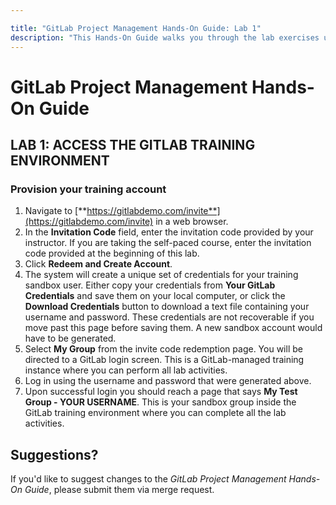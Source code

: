 ```yaml
---

title: "GitLab Project Management Hands-On Guide: Lab 1"
description: "This Hands-On Guide walks you through the lab exercises used in the GitLab Project Management course."
---
```

# GitLab Project Management Hands-On Guide


## LAB 1: ACCESS THE GITLAB TRAINING ENVIRONMENT

### Provision your training account

1. Navigate to [**https://gitlabdemo.com/invite**](https://gitlabdemo.com/invite) in a web browser.
1. In the **Invitation Code** field, enter the invitation code provided by your instructor. If you are taking the self-paced course, enter the invitation code provided at the beginning of this lab.
1. Click **Redeem and Create Account**.
1. The system will create a unique set of credentials for your training sandbox user. Either copy your credentials from **Your GitLab Credentials** and save them on your local computer, or click the **Download Credentials** button to download a text file containing your username and password. These credentials are not recoverable if you move past this page before saving them. A new sandbox account would have to be generated.
1. Select **My Group** from the invite code redemption page. You will be directed to a GitLab login screen. This is a GitLab-managed training instance where you can perform all lab activities.
1. Log in using the username and password that were generated above.
1. Upon successful login you should reach a page that says **My Test Group - YOUR USERNAME**. This is your sandbox group inside the GitLab training environment where you can complete all the lab activities.

## Suggestions?

If you'd like to suggest changes to the *GitLab Project Management Hands-On Guide*, please submit them via merge request.
